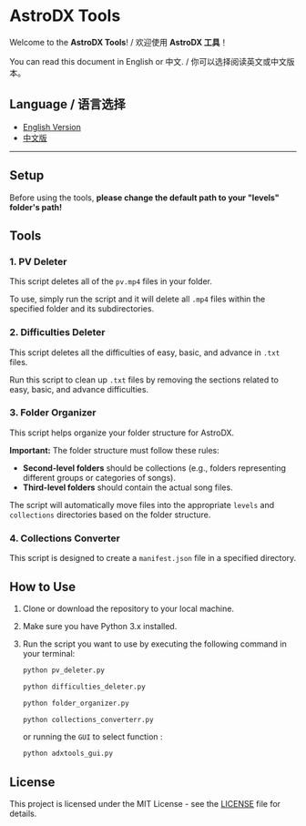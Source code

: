 # AstroDX Tools

Welcome to the **AstroDX Tools**! / 欢迎使用 **AstroDX 工具**！

You can read this document in English or 中文. / 你可以选择阅读英文或中文版本。

## Language / 语言选择

- [English Version](README.md)
- [中文版](README.zh.md)

---

## Setup

Before using the tools, **please change the default path to your "levels" folder's path!**

## Tools

### 1. **PV Deleter**
This script deletes all of the `pv.mp4` files in your folder.

To use, simply run the script and it will delete all `.mp4` files within the specified folder and its subdirectories.

### 2. **Difficulties Deleter**
This script deletes all the difficulties of easy, basic, and advance in `.txt` files.

Run this script to clean up `.txt` files by removing the sections related to easy, basic, and advance difficulties.

### 3. **Folder Organizer**
This script helps organize your folder structure for AstroDX.

**Important:** The folder structure must follow these rules:
- **Second-level folders** should be collections (e.g., folders representing different groups or categories of songs).
- **Third-level folders** should contain the actual song files.

The script will automatically move files into the appropriate `levels` and `collections` directories based on the folder structure.

### 4. **Collections Converter**
This script is designed to create a `manifest.json` file in a specified directory.

## How to Use

1. Clone or download the repository to your local machine.
2. Make sure you have Python 3.x installed.
3. Run the script you want to use by executing the following command in your terminal:

   ```bash
   python pv_deleter.py
   ```

   
   ```bash
   python difficulties_deleter.py
   ```


   ```bash
   python folder_organizer.py
   ```
   
   ```bash
   python collections_converterr.py
   ```
   or running the `GUI` to select function :
   ```bash
   python adxtools_gui.py
   ```
## License

This project is licensed under the MIT License - see the [LICENSE](./LICENSE) file for details.

